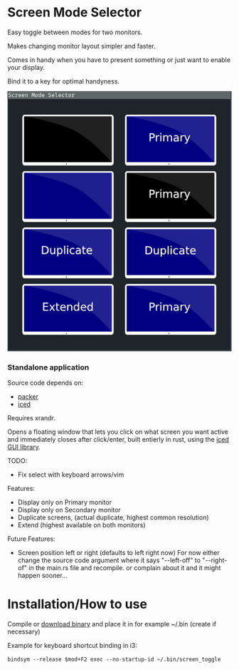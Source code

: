 # Screen Mode Selector

Easy toggle between modes for two monitors.

Makes changing monitor layout simpler and faster.

Comes in handy when you have to present something or just want to enable your display.

Bind it to a key for optimal handyness.


![](readme_assets/screenshot.png)
### Standalone application

Source code depends on:
- [packer](https://github.com/iptq/packer)
- [iced](https://github.com/hecrj/iced)


Requires xrandr.


Opens a floating window that lets you click on what screen you want active and immediately closes after click/enter,
built entierly in rust, using the [iced GUI library](https://github.com/hecrj/iced).




TODO:
- Fix select with keyboard arrows/vim




Features:

- Display only on Primary monitor
- Display only on Secondary monitor
- Duplicate screens, (actual duplicate, highest common resolution)
- Extend (highest available on both monitors)

Future Features:
- Screen position left or right (defaults to left right now)
    For now either change the source code argument where it says "--left-off" to "--right-of" in the main.rs file and recompile.
    or complain about it and it might happen sooner...


# Installation/How to use

Compile or [download binary](https://github.com/ardijanr/screen-modes/releases/download/Beta/screen_mode) and place it in for example ~/.bin (create if necessary)


Example for keyboard shortcut binding in i3:

```
bindsym --release $mod+F2 exec --no-startup-id ~/.bin/screen_toggle
```
